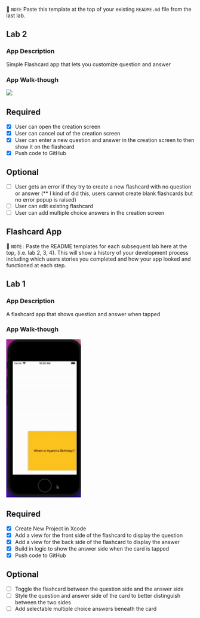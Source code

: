 📝 `NOTE` Paste this template at the top of your existing `README.md` file from the last lab.

## Lab 2

### App Description
Simple Flashcard app that lets you customize question and answer

### App Walk-though

<img src="YOUR_GIF_URL_HERE" width=200><br>

## Required
- [x] User can open the creation screen
- [x] User can cancel out of the creation screen
- [x] User can enter a new question and answer in the creation screen to then show it on the flashcard
- [x] Push code to GitHub
## Optional
- [ ] User gets an error if they try to create a new flashcard with no question or answer 
    (\*\* I kind of did this, users cannot create blank flashcards but no error popup is raised)
- [ ] User can edit existing flashcard
- [ ] User can add multiple choice answers in the creation screen
## Flashcard App

📝 `NOTE:` Paste the README templates for each subsequent lab here at the top, (i.e. lab 2, 3, 4). This will show a history of your development process including which users stories you completed and how your app looked and functioned at each step.

## Lab 1

### App Description
A flashcard app that shows question and answer when tapped

### App Walk-though

<img src="./lab1.gif" width=200><br>

## Required
- [x] Create New Project in Xcode
- [x] Add a view for the front side of the flashcard to display the question
- [x] Add a view for the back side of the flashcard to display the answer
- [x] Build in logic to show the answer side when the card is tapped
- [x] Push code to GitHub
## Optional
- [ ] Toggle the flashcard between the question side and the answer side
- [ ] Style the question and answer side of the card to better distinguish between the two sides
- [ ] Add selectable multiple choice answers beneath the card
